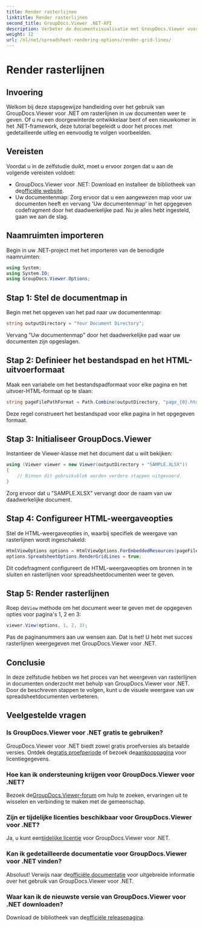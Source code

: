 ```yaml
---
title: Render rasterlijnen
linktitle: Render rasterlijnen
second_title: GroupDocs.Viewer .NET-API
description: Verbeter de documentvisualisatie met GroupDocs.Viewer voor .NET. Render rasterlijnen moeiteloos. Probeer nu de gratis proefperiode! #GroupDocs #Viewer
weight: 12
url: /nl/net/spreadsheet-rendering-options/render-grid-lines/
---
```


# Render rasterlijnen

## Invoering
Welkom bij deze stapsgewijze handleiding over het gebruik van GroupDocs.Viewer voor .NET om rasterlijnen in uw documenten weer te geven. Of u nu een doorgewinterde ontwikkelaar bent of een nieuwkomer in het .NET-framework, deze tutorial begeleidt u door het proces met gedetailleerde uitleg en eenvoudig te volgen voorbeelden.
## Vereisten
Voordat u in de zelfstudie duikt, moet u ervoor zorgen dat u aan de volgende vereisten voldoet:
-  GroupDocs.Viewer voor .NET: Download en installeer de bibliotheek van de[officiële website](https://releases.groupdocs.com/viewer/net/).
- Uw documentenmap: Zorg ervoor dat u een aangewezen map voor uw documenten heeft en vervang 'Uw documentenmap' in het opgegeven codefragment door het daadwerkelijke pad.
Nu je alles hebt ingesteld, gaan we aan de slag.
## Naamruimten importeren
Begin in uw .NET-project met het importeren van de benodigde naamruimten:
```csharp
using System;
using System.IO;
using GroupDocs.Viewer.Options;
```
## Stap 1: Stel de documentmap in
Begin met het opgeven van het pad naar uw documentenmap:
```csharp
string outputDirectory = "Your Document Directory";
```
Vervang "Uw documentenmap" door het daadwerkelijke pad waar uw documenten zijn opgeslagen.
## Stap 2: Definieer het bestandspad en het HTML-uitvoerformaat
Maak een variabele om het bestandspadformaat voor elke pagina en het uitvoer-HTML-formaat op te slaan:
```csharp
string pageFilePathFormat = Path.Combine(outputDirectory, "page_{0}.html");
```
Deze regel construeert het bestandspad voor elke pagina in het opgegeven formaat.
## Stap 3: Initialiseer GroupDocs.Viewer
Instantieer de Viewer-klasse met het document dat u wilt bekijken:
```csharp
using (Viewer viewer = new Viewer(outputDirectory + "SAMPLE.XLSX"))
{
    // Binnen dit gebruiksblok worden verdere stappen uitgevoerd.
}
```
Zorg ervoor dat u "SAMPLE.XLSX" vervangt door de naam van uw daadwerkelijke document.
## Stap 4: Configureer HTML-weergaveopties
Stel de HTML-weergaveopties in, waarbij specifiek de weergave van rasterlijnen wordt ingeschakeld:
```csharp
HtmlViewOptions options = HtmlViewOptions.ForEmbeddedResources(pageFilePathFormat);
options.SpreadsheetOptions.RenderGridLines = true;
```
Dit codefragment configureert de HTML-weergaveopties om bronnen in te sluiten en rasterlijnen voor spreadsheetdocumenten weer te geven.
## Stap 5: Render rasterlijnen
 Roep de`View` methode om het document weer te geven met de opgegeven opties voor pagina's 1, 2 en 3:
```csharp
viewer.View(options, 1, 2, 3);
```
Pas de paginanummers aan uw wensen aan.
Dat is het! U hebt met succes rasterlijnen weergegeven met GroupDocs.Viewer voor .NET.
## Conclusie
In deze zelfstudie hebben we het proces van het weergeven van rasterlijnen in documenten onderzocht met behulp van GroupDocs.Viewer voor .NET. Door de beschreven stappen te volgen, kunt u de visuele weergave van uw spreadsheetdocumenten verbeteren.
## Veelgestelde vragen
### Is GroupDocs.Viewer voor .NET gratis te gebruiken?
 GroupDocs.Viewer voor .NET biedt zowel gratis proefversies als betaalde versies. Ontdek de[gratis proefperiode](https://releases.groupdocs.com/) of bezoek de[aankooppagina](https://purchase.groupdocs.com/buy) voor licentiegegevens.
### Hoe kan ik ondersteuning krijgen voor GroupDocs.Viewer voor .NET?
 Bezoek de[GroupDocs.Viewer-forum](https://forum.groupdocs.com/c/viewer/9) om hulp te zoeken, ervaringen uit te wisselen en verbinding te maken met de gemeenschap.
### Zijn er tijdelijke licenties beschikbaar voor GroupDocs.Viewer voor .NET?
 Ja, u kunt een[tijdelijke licentie](https://purchase.groupdocs.com/temporary-license/) voor GroupDocs.Viewer voor .NET.
### Kan ik gedetailleerde documentatie voor GroupDocs.Viewer voor .NET vinden?
 Absoluut! Verwijs naar de[officiële documentatie](https://tutorials.groupdocs.com/viewer/net/) voor uitgebreide informatie over het gebruik van GroupDocs.Viewer voor .NET.
### Waar kan ik de nieuwste versie van GroupDocs.Viewer voor .NET downloaden?
 Download de bibliotheek van de[officiële releasepagina](https://releases.groupdocs.com/viewer/net/).